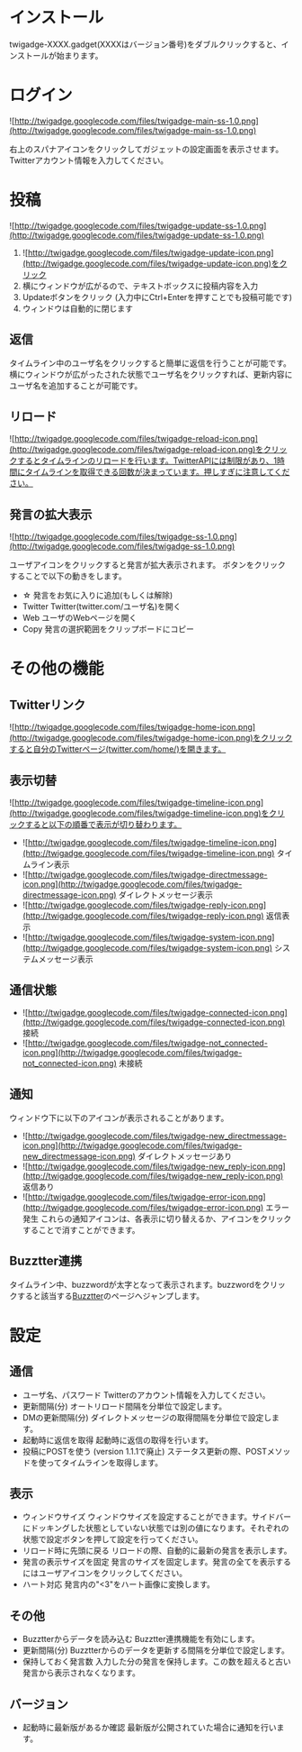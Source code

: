 # インストール #
twigadge-XXXX.gadget(XXXXはバージョン番号)をダブルクリックすると、インストールが始まります。

# ログイン #
![http://twigadge.googlecode.com/files/twigadge-main-ss-1.0.png](http://twigadge.googlecode.com/files/twigadge-main-ss-1.0.png)

右上のスパナアイコンをクリックしてガジェットの設定画面を表示させます。
Twitterアカウント情報を入力してください。

# 投稿 #
![http://twigadge.googlecode.com/files/twigadge-update-ss-1.0.png](http://twigadge.googlecode.com/files/twigadge-update-ss-1.0.png)

  1. ![http://twigadge.googlecode.com/files/twigadge-update-icon.png](http://twigadge.googlecode.com/files/twigadge-update-icon.png)をクリック
  1. 横にウィンドウが広がるので、テキストボックスに投稿内容を入力
  1. Updateボタンをクリック (入力中にCtrl+Enterを押すことでも投稿可能です)
  1. ウィンドウは自動的に閉じます

## 返信 ##
タイムライン中のユーザ名をクリックすると簡単に返信を行うことが可能です。横にウィンドウが広がったされた状態でユーザ名をクリックすれば、更新内容にユーザ名を追加することが可能です。

## リロード ##
![http://twigadge.googlecode.com/files/twigadge-reload-icon.png](http://twigadge.googlecode.com/files/twigadge-reload-icon.png)をクリックするとタイムラインのリロードを行います。TwitterAPIには制限があり、1時間にタイムラインを取得できる回数が決まっています。押しすぎに注意してください。

## 発言の拡大表示 ##
![http://twigadge.googlecode.com/files/twigadge-ss-1.0.png](http://twigadge.googlecode.com/files/twigadge-ss-1.0.png)

ユーザアイコンをクリックすると発言が拡大表示されます。
ボタンをクリックすることで以下の動きをします。
  * ☆ 発言をお気に入りに追加(もしくは解除)
  * Twitter Twitter(twitter.com/ユーザ名)を開く
  * Web ユーザのWebページを開く
  * Copy 発言の選択範囲をクリップボードにコピー

# その他の機能 #
## Twitterリンク ##
![http://twigadge.googlecode.com/files/twigadge-home-icon.png](http://twigadge.googlecode.com/files/twigadge-home-icon.png)をクリックすると自分のTwitterページ(twitter.com/home/)を開きます。

## 表示切替 ##
![http://twigadge.googlecode.com/files/twigadge-timeline-icon.png](http://twigadge.googlecode.com/files/twigadge-timeline-icon.png)をクリックすると以下の順番で表示が切り替わります。
  * ![http://twigadge.googlecode.com/files/twigadge-timeline-icon.png](http://twigadge.googlecode.com/files/twigadge-timeline-icon.png) タイムライン表示
  * ![http://twigadge.googlecode.com/files/twigadge-directmessage-icon.png](http://twigadge.googlecode.com/files/twigadge-directmessage-icon.png) ダイレクトメッセージ表示
  * ![http://twigadge.googlecode.com/files/twigadge-reply-icon.png](http://twigadge.googlecode.com/files/twigadge-reply-icon.png) 返信表示
  * ![http://twigadge.googlecode.com/files/twigadge-system-icon.png](http://twigadge.googlecode.com/files/twigadge-system-icon.png) システムメッセージ表示

## 通信状態 ##
  * ![http://twigadge.googlecode.com/files/twigadge-connected-icon.png](http://twigadge.googlecode.com/files/twigadge-connected-icon.png) 接続
  * ![http://twigadge.googlecode.com/files/twigadge-not_connected-icon.png](http://twigadge.googlecode.com/files/twigadge-not_connected-icon.png) 未接続

## 通知 ##
ウィンドウ下に以下のアイコンが表示されることがあります。
  * ![http://twigadge.googlecode.com/files/twigadge-new_directmessage-icon.png](http://twigadge.googlecode.com/files/twigadge-new_directmessage-icon.png) ダイレクトメッセージあり
  * ![http://twigadge.googlecode.com/files/twigadge-new_reply-icon.png](http://twigadge.googlecode.com/files/twigadge-new_reply-icon.png) 返信あり
  * ![http://twigadge.googlecode.com/files/twigadge-error-icon.png](http://twigadge.googlecode.com/files/twigadge-error-icon.png) エラー発生
これらの通知アイコンは、各表示に切り替えるか、アイコンをクリックすることで消すことができます。
## Buzztter連携 ##
タイムライン中、buzzwordが太字となって表示されます。buzzwordをクリックすると該当する[Buzztter](http://www.buzztter.com/)のページへジャンプします。

# 設定 #
## 通信 ##
  * ユーザ名、パスワード
Twitterのアカウント情報を入力してください。
  * 更新間隔(分)
オートリロード間隔を分単位で設定します。
  * DMの更新間隔(分)
ダイレクトメッセージの取得間隔を分単位で設定します。
  * 起動時に返信を取得
起動時に返信の取得を行います。
  * 投稿にPOSTを使う (version 1.1.1で廃止)
ステータス更新の際、POSTメソッドを使ってタイムラインを取得します。
## 表示 ##
  * ウィンドウサイズ
ウィンドウサイズを設定することができます。サイドバーにドッキングした状態としていない状態では別の値になります。それぞれの状態で設定ボタンを押して設定を行ってください。
  * リロード時に先頭に戻る
リロードの際、自動的に最新の発言を表示します。
  * 発言の表示サイズを固定
発言のサイズを固定します。発言の全てを表示するにはユーザアイコンをクリックしてください。
  * ハート対応
発言内の"<3"をハート画像に変換します。
## その他 ##
  * Buzztterからデータを読み込む
Buzztter連携機能を有効にします。
  * 更新間隔(分)
Buzztterからのデータを更新する間隔を分単位で設定します。
  * 保持しておく発言数
入力した分の発言を保持します。この数を超えると古い発言から表示されなくなります。
## バージョン ##
  * 起動時に最新版があるか確認
最新版が公開されていた場合に通知を行います。